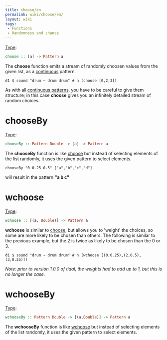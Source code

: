 ```yaml
---
title: choose/en
permalink: wiki/choose/en/
layout: wiki
tags:
 - Functions
 - Randomness and chance
---
```


[Type](/wiki/Type_signature "wikilink"):

``` haskell
choose :: [a] -> Pattern a
```

The **choose** function emits a stream of randomly choosen values from
the given list, as a [continuous](/wiki/Oscillators "wikilink") pattern.

    d1 $ sound "drum ~ drum drum" # n (choose [0,2,3])

As with all [continuous patterns](/wiki/Oscillators "wikilink"), you have to
be careful to give them structure; in this case **choose** gives you an
infinitely detailed stream of random choices.

# chooseBy

[Type](/wiki/Type_signature "wikilink"):

``` haskell
chooseBy :: Pattern Double -> [a] -> Pattern a
```

The **chooseBy** function is like [choose](choose "wikilink") but
instead of selecting elements of the list randomly, it uses the given
pattern to select elements.

    chooseBy "0 0.25 0.5" ["a","b","c","d"]

will result in the pattern **"a b c"**

# wchoose

[Type](/wiki/Type_signature "wikilink"):

``` haskell
wchoose :: [(a, Double)] -> Pattern a
```

**wchoose** is similar to [choose](choose "wikilink"), but allows you to
'weight' the choices, so some are more likely to be chosen than others.
The following is similar to the previous example, but the 2 is twice as
likely to be chosen than the 0 or 3.

    d1 $ sound "drum ~ drum drum" # n (wchoose [(0,0.25),(2,0.5),(3,0.25)])

*Note: prior to version 1.0.0 of tidal, the weights had to add up to 1,
but this is no longer the case.*

# wchooseBy

[Type](/wiki/Type_signature "wikilink"):

``` haskell
wchooseBy :: Pattern Double -> [(a,Double)] -> Pattern a 
```

The **wchooseBy** function is like [wchoose](wchoose "wikilink") but
instead of selecting elements of the list randomly, it uses the given
pattern to select elements.
